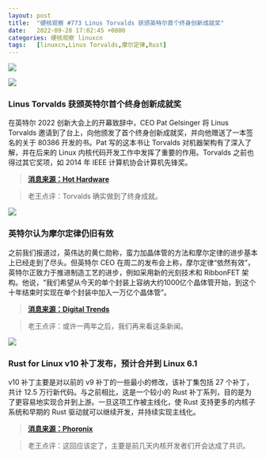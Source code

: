 ```yaml
---
layout: post
title:	"硬核观察 #773 Linus Torvalds 获颁英特尔首个终身创新成就奖"
date:	2022-09-28 17:02:45 +0800 
categories:	硬核观察 linuxcn 
tags:	[linuxcn,Linus Torvalds,摩尔定律,Rust]
---
```



![](/Asserts/Images//attachment/album/202209/28/170144pc18hlnyr1ffnn89.jpg)


![](/Asserts/Images//attachment/album/202209/28/170157zoradw0rtzrss5dd.jpg)


### Linus Torvalds 获颁英特尔首个终身创新成就奖


在英特尔 2022 创新大会上的开幕致辞中，CEO Pat Gelsinger 将 Linus Torvalds 邀请到了台上，向他颁发了首个终身创新成就奖，并向他赠送了一本签名的关于 80386 开发的书。Pat 写的这本书让 Torvalds 对机器架构有了深入了解，并在后来的 Linux 内核代码开发工作中发挥了重要的作用。Torvalds 之前也得过其它奖项，如 2014 年 IEEE 计算机协会计算机先锋奖。



> 
> **[消息来源：Hot Hardware](https://hothardware.com/news/pat-gelsinger-bestows-linus-torvalds-with-intels-first-innovation-award)**
> 
> 
> 



> 
> 老王点评：Torvalds 确实做到了终身成就。
> 
> 
> 


![](/Asserts/Images//attachment/album/202209/28/170211p42tvvaaqafmafm4.jpg)


### 英特尔认为摩尔定律仍旧有效


之前我们报道过，英伟达的黄仁勋称，蛮力加晶体管的方法和摩尔定律的进步基本上已经走到了尽头。但英特尔 CEO 在周二的发布会上称，摩尔定律“依然有效”，英特尔正致力于推进制造工艺的进步，例如采用新的光刻技术和 RibbonFET 架构。他说，“我们希望从今天的单个封装上容纳大约1000亿个晶体管开始，到这个十年结束时实现在单个封装中加入一万亿个晶体管”。



> 
> **[消息来源：Digital Trends](https://www.digitaltrends.com/computing/intel-innovation-2022-raptor-lake-launch-live-coverage/)**
> 
> 
> 



> 
> 老王点评：或许一两年之后，我们再来看这条新闻。
> 
> 
> 


![](/Asserts/Images//attachment/album/202209/28/170227cz5xxf0htfjki0ax.jpg)


### Rust for Linux v10 补丁发布，预计合并到 Linux 6.1


v10 补丁主要是对以前的 v9 补丁的一些最小的修改，该补丁集包括 27 个补丁，共计 12.5 万行新代码。与之前相比，这是一个较小的 Rust 补丁系列，目的是为了更容易地实现合并到上游。一旦这项工作被主线化，使 Rust 支持更多的内核子系统和早期的 Rust 驱动就可以继续开发，并持续实现主线化。



> 
> **[消息来源：Phoronix](https://www.phoronix.com/news/Rust-v10-Linux-Patches)**
> 
> 
> 



> 
> 老王点评：这回应该定了，主要是前几天内核开发者们开会达成了共识。
> 
> 
>
